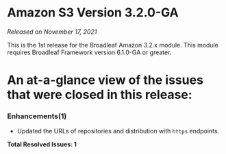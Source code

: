 # Amazon S3 Version 3.2.0-GA

_Released on November 17, 2021_

This is the 1st release for the Broadleaf Amazon 3.2.x module.  This module requires Broadleaf Framework version 6.1.0-GA or greater.

# An at-a-glance view of the issues that were closed in this release:

### Enhancements(1)
- Updated the URLs of repositories and distribution with `https` endpoints.

**Total Resolved Issues: 1**